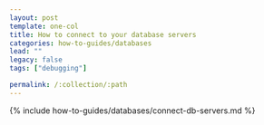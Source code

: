 ```yaml
---
layout: post
template: one-col
title: How to connect to your database servers
categories: how-to-guides/databases
lead: ""
legacy: false
tags: ["debugging"]

permalink: /:collection/:path
---
```

{% include how-to-guides/databases/connect-db-servers.md %}